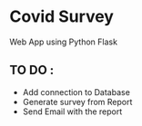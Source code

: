 # Covid Survey
Web App using Python Flask
## TO DO : 
- Add connection to Database
- Generate survey from Report
- Send Email with the report 
